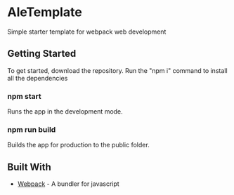 # AleTemplate

Simple starter template for webpack web development

## Getting Started

To get started, download the repository. Run the "npm i" command to install all the dependencies

### npm start

Runs the app in the development mode.

### npm run build

Builds the app for production to the public folder. 

## Built With

* [Webpack](https://github.com/webpack/webpack) - A bundler for javascript

